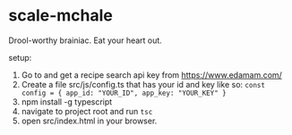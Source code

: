 # scale-mchale
Drool-worthy brainiac. Eat your heart out.

setup:
1. Go to and get a recipe search api key from https://www.edamam.com/
2. Create a file src/js/config.ts that has your id and key like so:
`const config = {
    app_id: "YOUR_ID",
    app_key: "YOUR_KEY"
}`
3. npm install -g typescript
4. navigate to project root and run `tsc`
5. open src/index.html in your browser.
